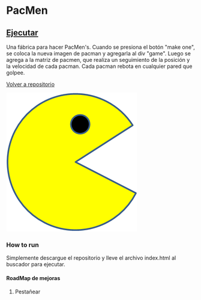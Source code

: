 # PacMen
## <a href="https://rolandovaldir.github.io/Portfolio_PacMen/"> Ejecutar </a>

Una fábrica para hacer PacMen's.
Cuando se presiona el botón "make one", se coloca la nueva imagen de pacman y agregarla al div "game". Luego se agrega a la matriz de pacmen, que realiza un seguimiento de la posición y la velocidad de cada pacman. Cada pacman rebota en cualquier pared que golpee.</p>
<a href="https://github.com/rolandovaldir/rolandovaldir.github.io">Volver a repositorio</a></p>

<img src="./images/PacMan1.png">

### How to run
Simplemente descargue el repositorio y lleve el archivo index.html al buscador para ejecutar.

#### RoadMap de mejoras
1. Pestañear
